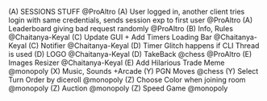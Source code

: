 (A) SESSIONS STUFF @ProAltro
(A) User logged in, another client tries login with same credentials, sends session exp to first user @ProAltro
(A) Leaderboard giving bad request randomly @ProAltro
(B) Info, Rules @Chaitanya-Keyal
(C) Update GUI + Add Timers Loading Bar @Chaitanya-Keyal
(C) Notifier @Chaitanya-Keyal
(D) Timer Glitch happens if CLI Thread is used
(D) LOGO @Chaitanya-Keyal
(D) TakeBack @chess @ProAltro
(E) Images Resizer @Chaitanya-Keyal
(E) Add Hilarious Trade Meme @monopoly
(X) Music, Sounds +Arcade
(Y) PGN Moves @chess
(Y) Select Turn Order by diceroll @monopoly
(Z) Choose Color when joining room @monopoly
(Z) Auction @monopoly
(Z) Speed Game @monopoly
